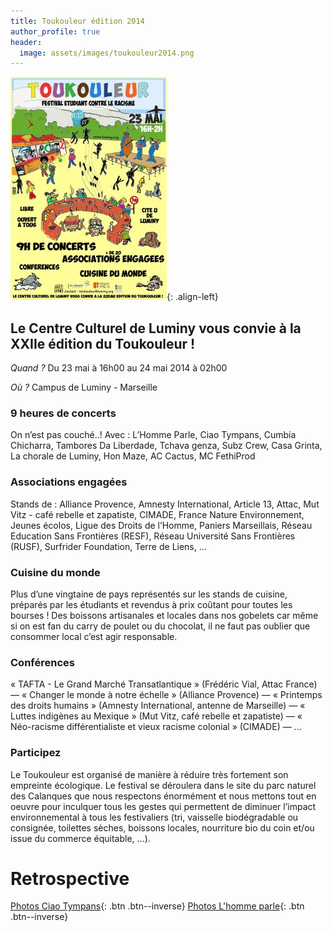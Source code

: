 ```yaml
---
title: Toukouleur édition 2014
author_profile: true
header:
  image: assets/images/toukouleur2014.png
---
```


![affiche-toukouleur-2014](/assets/images/affiche-toukouleur-2014.jpg){: .align-left}
## Le Centre Culturel de Luminy vous convie à la XXIIe édition du Toukouleur !


*Quand ?* Du 23 mai à 16h00 au 24 mai 2014 à 02h00

*Où ?* Campus de Luminy - Marseille


### 9 heures de concerts

On n’est pas couché..! Avec : L’Homme Parle, Ciao Tympans, Cumbia Chicharra, Tambores Da Liberdade, Tchava genza, Subz Crew, Casa Grinta, La chorale de Luminy, Hon Maze, AC Cactus, MC FethiProd

### Associations engagées

Stands de : Alliance Provence, Amnesty International, Article 13, Attac, Mut Vitz - café rebelle et zapatiste, CIMADE, France Nature Environnement, Jeunes écolos, Ligue des Droits de l’Homme, Paniers Marseillais, Réseau Education Sans Frontières (RESF), Réseau Université Sans Frontières (RUSF), Surfrider Foundation, Terre de Liens, ...

### Cuisine du monde

Plus d’une vingtaine de pays représentés sur les stands de cuisine, préparés par les étudiants et revendus à prix coûtant pour toutes les bourses !
Des boissons artisanales et locales dans nos gobelets car même si on est fan du carry de poulet ou du chocolat, il ne faut pas oublier que consommer local c’est agir responsable.

### Conférences

« TAFTA - Le Grand Marché Transatlantique » (Frédéric Vial, Attac France) — « Changer le monde à notre échelle » (Alliance Provence) — « Printemps des droits humains » (Amnesty International, antenne de Marseille) — « Luttes indigènes au Mexique » (Mut Vitz, café rebelle et zapatiste) — « Néo-racisme différentialiste et vieux racisme colonial » (CIMADE) — ...

### Participez

Le Toukouleur est organisé de manière à réduire très fortement son empreinte écologique. Le festival se déroulera dans le site du parc naturel des Calanques que nous respectons énormément et nous mettons tout en oeuvre pour inculquer tous les gestes qui permettent de diminuer l’impact environnemental à tous les festivaliers (tri, vaisselle biodégradable ou consignée, toilettes sèches, boissons locales, nourriture bio du coin et/ou issue du commerce équitable, ...).

# Retrospective

[Photos Ciao Tympans][ciao-tympans]{: .btn .btn--inverse}
[Photos L'homme parle][lhomme-parle-fb]{: .btn .btn--inverse}

[ciao-tympans]: http://ciaotympans.com/concerts/festival-toukouleur-de-luminy
[lhomme-parle-fb]: https://www.facebook.com/search/photos/?q=L%27Homme%20Parle%20toukouleur&epa=SEARCH_BOX

